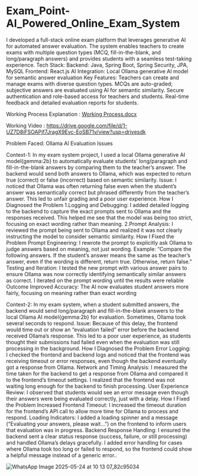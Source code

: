 # Exam_Point-AI_Powered_Online_Exam_System


I developed a full-stack online exam platform that leverages generative AI for automated answer evaluation. The system enables teachers to create exams with multiple question types (MCQ, fill-in-the-blank, and long/paragraph answers) and provides students with a seamless test-taking experience.
Tech Stack:
Backend: Java, Spring Boot, Spring Security, JPA, MySQL
Frontend: React.js
AI Integration: Local Ollama generative AI model for semantic answer evaluation
Key Features:
Teachers can create and manage exams with diverse question types.
MCQs are auto-graded; subjective answers are evaluated using AI for semantic similarity.
Secure authentication and role-based access for teachers and students.
Real-time feedback and detailed evaluation reports for students.

Working Process Explanation : [Working Process.docx](https://github.com/user-attachments/files/20432431/Working.Process.docx)

Working Video : https://drive.google.com/file/d/1-UZ7D8iFSOAPjf7JragX9Eyc-EoSB71v/view?usp=drivesdk


Problem Faced: Ollama AI Evaluation Issues 

Context-1:
In my exam system project, I used a local Ollama generative AI model{gemma:2b} to automatically evaluate students’ long/paragraph and fill-in-the-blank answers by comparing them to the teacher’s answer. The backend would send both answers to Ollama, which was expected to return true (correct) or false (incorrect) based on semantic similarity.
Issue:
I noticed that Ollama was often returning false even when the student’s answer was semantically correct but phrased differently from the teacher’s answer. This led to unfair grading and a poor user experience.
How I Diagnosed the Problem
1.Logging and Debugging:
I added detailed logging to the backend to capture the exact prompts sent to Ollama and the responses received.
This helped me see that the model was being too strict, focusing on exact wording rather than meaning.
2.Prompt Analysis:
I reviewed the prompt being sent to Ollama and realized it was not clearly instructing the model to consider semantic similarity.
How I Fixed the Problem
Prompt Engineering:
I rewrote the prompt to explicitly ask Ollama to judge answers based on meaning, not just wording.
Example:
“Compare the following answers. If the student’s answer means the same as the teacher’s answer, even if the wording is different, return true. Otherwise, return false.”
Testing and Iteration:
I tested the new prompt with various answer pairs to ensure Ollama was now correctly identifying semantically similar answers as correct.
I iterated on the prompt wording until the results were reliable
Outcome
Improved Accuracy:
The AI now evaluates student answers more fairly, focusing on meaning rather than exact wording


Context-2:
In my exam system, when a student submitted answers, the backend would send long/paragraph and fill-in-the-blank answers to the local Ollama AI model{gemma:2b} for evaluation. Sometimes, Ollama took several seconds to respond.
Issue:
Because of this delay, the frontend would time out or show an “evaluation failed” error before the backend received Ollama’s response. This led to a poor user experience, as students thought their submissions had failed even when the evaluation was still processing in the background.
How I Diagnosed the Problem
Error Logging:
I checked the frontend and backend logs and noticed that the frontend was receiving timeout or error responses, even though the backend eventually got a response from Ollama.
Network and Timing Analysis:
I measured the time taken for the backend to get a response from Ollama and compared it to the frontend’s timeout settings.
I realized that the frontend was not waiting long enough for the backend to finish processing.
User Experience Review:
I observed that students would see an error message even though their answers were being evaluated correctly, just with a delay.
How I Fixed the Problem
Increased Frontend Timeout:
I increased the timeout duration for the frontend’s API call to allow more time for Ollama to process and respond.
Loading Indicators:
I added a loading spinner and a message (“Evaluating your answers, please wait...”) on the frontend to inform users that evaluation was in progress.
Backend Response Handling:
I ensured the backend sent a clear status response (success, failure, or still processing) and handled Ollama’s delays gracefully.
I added error handling for cases where Ollama took too long or failed to respond, so the frontend could show a helpful message instead of a generic error..

 
 ![WhatsApp Image 2025-05-24 at 10 13 07_82c95034](https://github.com/user-attachments/assets/82e4caca-4ae3-4217-b895-a557d51b5f71)

